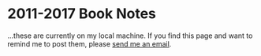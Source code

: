 # 2011-2017 Book Notes

...these are currently on my local machine. If you find this page and want to remind me to post them, please <A HREF="mailto:m.kudija@gmail.com">send me an email</A>.